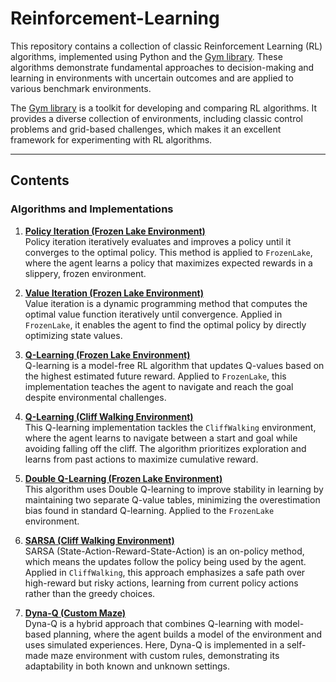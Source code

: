 # Reinforcement-Learning

This repository contains a collection of classic Reinforcement Learning (RL) algorithms, implemented using Python and the [Gym library](https://www.gymlibrary.dev/). These algorithms demonstrate fundamental approaches to decision-making and learning in environments with uncertain outcomes and are applied to various benchmark environments. 

The [Gym library](https://www.gymlibrary.dev/) is a toolkit for developing and comparing RL algorithms. It provides a diverse collection of environments, including classic control problems and grid-based challenges, which makes it an excellent framework for experimenting with RL algorithms.

---

## Contents

### Algorithms and Implementations

1. [**Policy Iteration (Frozen Lake Environment)**](Policy_Iteration_Frozen_Lake.ipynb)  
   Policy iteration iteratively evaluates and improves a policy until it converges to the optimal policy. This method is applied to `FrozenLake`, where the agent learns a policy that maximizes expected rewards in a slippery, frozen environment.

2. [**Value Iteration (Frozen Lake Environment)**](Value_Iteration_Frozen_Lake.ipynb)  
   Value iteration is a dynamic programming method that computes the optimal value function iteratively until convergence. Applied in `FrozenLake`, it enables the agent to find the optimal policy by directly optimizing state values.
   
3. [**Q-Learning (Frozen Lake Environment)**](Q_Learning_Frozen_Lake.ipynb)  
   Q-learning is a model-free RL algorithm that updates Q-values based on the highest estimated future reward. Applied to `FrozenLake`, this implementation teaches the agent to navigate and reach the goal despite environmental challenges.

4. [**Q-Learning (Cliff Walking Environment)**](Q_Learning_cliff_walking.ipynb)  
   This Q-learning implementation tackles the `CliffWalking` environment, where the agent learns to navigate between a start and goal while avoiding falling off the cliff. The algorithm prioritizes exploration and learns from past actions to maximize cumulative reward.

5. [**Double Q-Learning (Frozen Lake Environment)**](Double_Q_Learning_Frozen_Lake.ipynb)  
   This algorithm uses Double Q-learning to improve stability in learning by maintaining two separate Q-value tables, minimizing the overestimation bias found in standard Q-learning. Applied to the `FrozenLake` environment.   

6. [**SARSA (Cliff Walking Environment)**](Sarsa_cliff_walking.ipynb)  
   SARSA (State-Action-Reward-State-Action) is an on-policy method, which means the updates follow the policy being used by the agent. Applied in `CliffWalking`, this approach emphasizes a safe path over high-reward but risky actions, learning from current policy actions rather than the greedy choices.

7. [**Dyna-Q (Custom Maze)**](Dyna_Q.ipynb)  
   Dyna-Q is a hybrid approach that combines Q-learning with model-based planning, where the agent builds a model of the environment and uses simulated experiences. Here, Dyna-Q is implemented in a self-made maze environment with custom rules, demonstrating its adaptability in both known and unknown settings.
